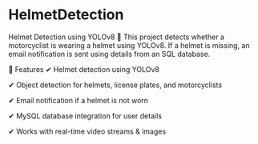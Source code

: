 # HelmetDetection
Helmet Detection using YOLOv8 🚀
This project detects whether a motorcyclist is wearing a helmet using YOLOv8. If a helmet is missing, an email notification is sent using details from an SQL database.

📌 Features
✔ Helmet detection using YOLOv8

✔ Object detection for helmets, license plates, and motorcyclists

✔ Email notification if a helmet is not worn

✔ MySQL database integration for user details

✔ Works with real-time video streams & images

